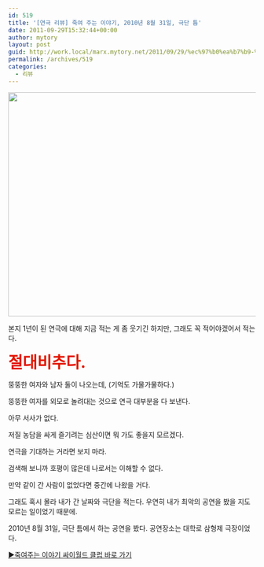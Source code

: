 ```yaml
---
id: 519
title: '[연극 리뷰] 죽여 주는 이야기, 2010년 8월 31일, 극단 틈'
date: 2011-09-29T15:32:44+00:00
author: mytory
layout: post
guid: http://work.local/marx.mytory.net/2011/09/29/%ec%97%b0%ea%b7%b9-%eb%a6%ac%eb%b7%b0-%ec%a3%bd%ec%97%ac-%ec%a3%bc%eb%8a%94-%ec%9d%b4%ec%95%bc%ea%b8%b0-2010%eb%85%84-8%ec%9b%94-31%ec%9d%bc-%ea%b7%b9%eb%8b%a8-%ed%8b%88/
permalink: /archives/519
categories:
  - 리뷰
---
```

<img src="http://work.local/marx.mytory.net/wp-content/uploads/1/cfile9.uf.1323EF3F4E848EE4280A57.jpg" class="aligncenter" width="610" height="455" alt="" filename="IMG_5600.jpg" filemime="image/jpeg" />

본지 1년이 된 연극에 대해 지금 적는 게 좀 웃기긴 하지만, 그래도 꼭 적어야겠어서 적는다.

**<font class="Apple-style-span" color="#e31600"><span style="font-size: 24pt; ">절대비추다.</span></font>**

뚱뚱한 여자와 남자 둘이 나오는데, (기억도 가물가물하다.)&nbsp;

뚱뚱한 여자를 외모로 놀려대는 것으로 연극 대부분을 다 보낸다.

아무 서사가 없다.

저질 농담을 싸게 즐기려는 심산이면 뭐 가도 좋을지 모르겠다.

연극을 기대하는 거라면 보지 마라.

검색해 보니까 호평이 많은데 나로서는 이해할 수 없다.

만약 같이 간 사람이 없었다면 중간에 나왔을 거다.

그래도 혹시 몰라 내가 간 날짜와 극단을 적는다. 우연히 내가 최악의 공연을 봤을 지도 모르는 일이었기 때문에.

2010년 8월 31일, 극단 틈에서 하는 공연을 봤다. 공연장소는 대학로 삼형제 극장이었다.

<a href="http://club.cyworld.com/ClubV1/Home.cy/51437300" target="_blank" title="[http://club.cyworld.com/ClubV1/Home.cy/51437300]로 이동합니다.">▶죽여주는 이야기 싸이월드 클럽 바로 가기</a>